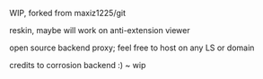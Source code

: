 WIP, forked from maxiz1225/git

reskin, maybe will work on anti-extension viewer

open source backend proxy; feel free to host on any LS or domain

credits to corrosion backend :) ~ wip
